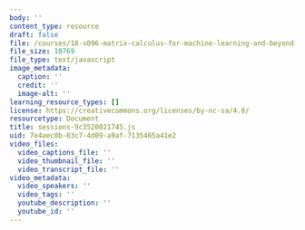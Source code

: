 ```yaml
---
body: ''
content_type: resource
draft: false
file: /courses/18-s096-matrix-calculus-for-machine-learning-and-beyond-january-iap-2022/sessions-9c3520021745.js
file_size: 10769
file_type: text/javascript
image_metadata:
  caption: ''
  credit: ''
  image-alt: ''
learning_resource_types: []
license: https://creativecommons.org/licenses/by-nc-sa/4.0/
resourcetype: Document
title: sessions-9c3520021745.js
uid: 7e4aec0b-63c7-4d09-a9af-7135465a41e2
video_files:
  video_captions_file: ''
  video_thumbnail_file: ''
  video_transcript_file: ''
video_metadata:
  video_speakers: ''
  video_tags: ''
  youtube_description: ''
  youtube_id: ''
---
```

